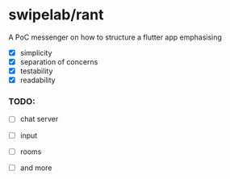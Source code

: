 # swipelab/rant

A PoC messenger on how to structure a flutter app emphasising

- [x] simplicity
- [x] separation of concerns
- [x] testability
- [x] readability

### TODO:
- [ ] chat server
- [ ] input
- [ ] rooms
- [ ] and more



